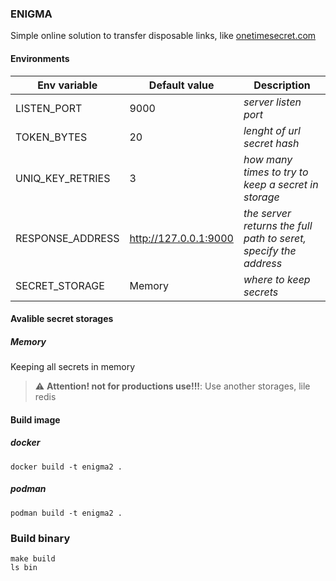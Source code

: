 ### ENIGMA
Simple online solution to transfer disposable links, like [onetimesecret.com](onetimesecret.com)

#### Environments
|Env variable|Default value|Description|
|---|---|---|
|LISTEN_PORT|9000|_server listen port_|
|TOKEN_BYTES|20|_lenght of url secret hash_|
|UNIQ_KEY_RETRIES|3|_how many times to try to keep a secret in storage_|
|RESPONSE_ADDRESS|http://127.0.0.1:9000|_the server returns the full path to seret, specify the address_|
|SECRET_STORAGE|Memory|_where to keep secrets_|

#### Avalible secret storages
##### Memory
Keeping all secrets in memory
> :warning: **Attention! not for productions use!!!**: Use another storages, lile redis
 
#### Build image
##### docker
```shell
docker build -t enigma2 .
```
##### podman
```shell
podman build -t enigma2 .
```

### Build binary
```shell
make build
ls bin
```